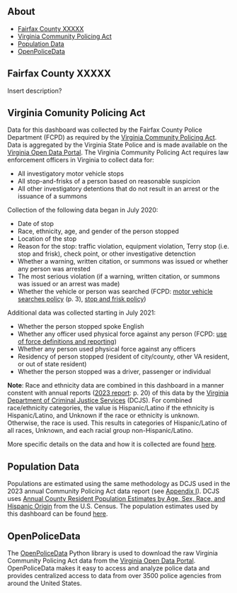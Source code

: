 ## About
- [Fairfax County XXXXX](#fairfax-county-xxxxx)
- [Virginia Community Policing Act](#virginia-comunity-policing-act)
- [Population Data](#population-data)
- [OpenPoliceData](#openpolicedata)

## Fairfax County XXXXX
Insert description?

## Virginia Comunity Policing Act
Data for this dashboard was collected by the Fairfax County Police Department (FCPD) as required by the [Virginia Community Policing Act](https://law.lis.virginia.gov/vacodefull/title52/chapter6.1/). Data is aggregated by the Virginia State Police and is made available on the [Virginia Open Data Portal](https://data.virginia.gov/dataset/community-policing-data). The Virginia Community Policing Act requires law enforcement officers in Virginia to collect data for:
- All investigatory motor vehicle stops
- All stop-and-frisks of a person based on reasonable suspicion
- All other investigatory detentions that do not result in an arrest or the issuance of a summons

Collection of the following data began in July 2020:
- Date of stop
- Race, ethnicity, age, and gender of the person stopped
- Location of the stop
- Reason for the stop: traffic violation, equipment violation, Terry stop (i.e. stop and frisk), check point, or other investigative detenction
- Whether a warning, written citation, or summons was issued or whether any person was arrested
- The most serious violation (if a warning, written citation, or summons was issued or an arrest was made)
- Whether the vehicle or person was searched (FCPD: [motor vehicle searches policy](https://www.fairfaxcounty.gov/police/sites/police/files/assets/generalorders/go-603.pdf) (p. 3), [stop and frisk policy](https://www.fairfaxcounty.gov/police/sites/police/files/assets/images/chief/generalorders/go_603.4.pdf))

Additional data was collected starting in July 2021:
- Whether the person stopped spoke English
- Whether any officer used physical force against any person (FCPD: [use of force definitions and reporting](https://www.fairfaxcounty.gov/police/sites/police/files/assets/generalorders/go-540.pdf))
- Whether any person used physical force against any officers
- Residency of person stopped (resident of city/county, other VA resident, or out of state resident)
- Whether the person stopped was a driver, passenger or individual

**Note**: Race and ethnicity data are combined in this dashboard in a manner constent with annual reports ([2023 report](https://www.dcjs.virginia.gov/sites/dcjs.virginia.gov/files/publications/research/report-analysis-traffic-stop-data-fiscal-year-2023.pdf): p. 20) of this data by the [Virginia Department of Criminal Justice Services](https://www.dcjs.virginia.gov/criminal-justice-research-center) (DCJS). For combined race/ethnicity categories, the value is Hispanic/Latino if the ethnicity is Hispanic/Latino, and Unknown if the race or ethnicity is unknown. Otherwise, the race is used. This results in categories of Hispanic/Latino of all races, Unknown, and each racial group non-Hispanic/Latino.

More specific details on the data and how it is collected are found [here](https://www.dcjs.virginia.gov/sites/dcjs.virginia.gov/files/publications/research/cpad-appendices/2023/Appendix-H.pdf).

## Population Data
Populations are estimated using the same methodology as DCJS used in the 2023 annual Community Policing Act data report (see [Appendix I](https://www.dcjs.virginia.gov/sites/dcjs.virginia.gov/files/publications/research/cpad-appendices/2023/Appendix-I.pdf)). DCJS uses [Annual County Resident Population Estimates by Age, Sex, Race, and Hispanic Origin](https://www.census.gov/data/tables/time-series/demo/popest/2020s-counties-detail.html) from the U.S. Census. The population estimates used by this dashboard can be found [here](https://github.com/Fairfax-County-NAACP-Data/fcpd-data/blob/main/data/FairfaxCountyPopulation.csv).

## OpenPoliceData
The [OpenPoliceData](https://openpolicedata.readthedocs.io/) Python library is used to download the raw Virginia Community Policing Act data from the [Virginia Open Data Portal](https://data.virginia.gov/stories/s/Virginia-Community-Policing-Act-Data-Collection/rden-cz3h/). OpenPoliceData makes it easy to access and analyze police data and provides centralized access to data from over 3500 police agencies from around the United States.